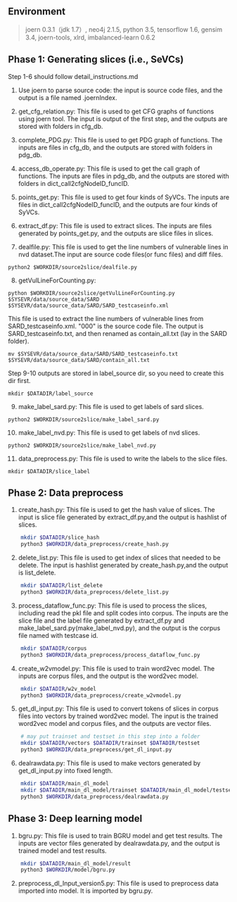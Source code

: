 ## Environment

> joern 0.3.1（jdk 1.7）, neo4j 2.1.5, python 3.5, tensorflow 1.6, gensim 3.4, joern-tools, xlrd, imbalanced-learn 0.6.2

## Phase 1: Generating slices (i.e., SeVCs)

Step 1-6 should follow detail_instructions.md

1. Use joern to parse source code: the input is source code files, and the output is a file named .joernIndex.

2. get_cfg_relation.py: This file is used to get CFG graphs of functions using joern tool. The input is output of the first step, and the outputs are stored with folders in cfg_db. 

3. complete_PDG.py: This file is used to get PDG graph of functions. The inputs are files in cfg_db, and the outputs are stored with folders in pdg_db.

4. access_db_operate.py: This file is used to get the call graph of functions. The inputs are files in pdg_db, and the outputs are stored with folders in dict_call2cfgNodeID_funcID.

5. points_get.py: This file is used to get four kinds of SyVCs. The inputs are files in dict_call2cfgNodeID_funcID, and the outputs are four kinds of SyVCs.

6. extract_df.py: This file is used to extract slices. The inputs are files generated by points_get.py, and the outputs are slice files in slices.

7. dealfile.py: This file is used to get the line numbers of vulnerable lines in nvd dataset.The input are source code files(or func files) and diff files.

`` python2 $WORKDIR/source2slice/dealfile.py ``

8. getVulLineForCounting.py: 

`` python $WORKDIR/source2slice/getVulLineForCounting.py $SYSEVR/data/source_data/SARD $SYSEVR/data/source_data/SARD/SARD_testcaseinfo.xml ``

This file is used to extract the line numbers of vulnerable lines from SARD_testcaseinfo.xml. 
"000" is the source code file. The output is SARD_testcaseinfo.txt, and then renamed as contain_all.txt (lay in the SARD folder).

`` mv $SYSEVR/data/source_data/SARD/SARD_testcaseinfo.txt $SYSEVR/data/source_data/SARD/contain_all.txt ``


Step 9-10 outputs are stored in label_source dir, so you need to create this dir first.

`` mkdir $DATADIR/label_source ``

9. make_label_sard.py: This file is used to get labels of sard slices.

`` python2 $WORKDIR/source2slice/make_label_sard.py ``

10. make_label_nvd.py: This file is used to get labels of nvd slices.

`` python2 $WORKDIR/source2slice/make_label_nvd.py ``

11. data_preprocess.py: This file is used to write the labels to the slice files.

`` mkdir $DATADIR/slice_label ``


## Phase 2: Data preprocess

1. create_hash.py: This file is used to get the hash value of slices. The input is slice file generated by extract_df.py,and the output is hashlist of slices.

```bash 
    mkdir $DATADIR/slice_hash 
    python3 $WORKDIR/data_preprocess/create_hash.py
```

2. delete_list.py: This file is used to get index of slices that needed to be delete.  The input is hashlist generated by create_hash.py,and the output is list_delete.

```bash 
    mkdir $DATADIR/list_delete 
    python3 $WORKDIR/data_preprocess/delete_list.py
```

3. process_dataflow_func.py: This file is used to process the slices, including read the pkl file and split codes into corpus. The inputs are the slice file and the label file generated by extract_df.py and make_label_sard.py(make_label_nvd.py), and the output is the corpus file named with testcase id.

```bash 
    mkdir $DATADIR/corpus 
    python3 $WORKDIR/data_preprocess/process_dataflow_func.py
```

4. create_w2vmodel.py: This file is used to train word2vec model. The inputs are corpus files, and the output is the word2vec model.

```bash 
    mkdir $DATADIR/w2v_model
    python3 $WORKDIR/data_preprocess/create_w2vmodel.py
```

5. get_dl_input.py: This file is used to convert tokens of slices in corpus files into vectors by trained word2vec model. The input is the trained word2vec model and corpus files, and the outputs are vector files.

```bash
    # may put trainset and testset in this step into a folder 
    mkdir $DATADIR/vectors $DATADIR/trainset $DATADIR/testset 
    python3 $WORKDIR/data_preprocess/get_dl_input.py
```

6. dealrawdata.py: This file is used to make vectors generated by get_dl_input.py into fixed length. 

```bash 
    mkdir $DATADIR/main_dl_model 
    mkdir $DATADIR/main_dl_model/trainset $DATADIR/main_dl_model/testset 
    python3 $WORKDIR/data_preprocess/dealrawdata.py
```


## Phase 3: Deep learning model

1. bgru.py: This file is used to train BGRU model and get test results. The inputs are vector files generated by dealrawdata.py, and the output is trained model and test results.

```bash 
    mkdir $DATADIR/main_dl_model/result
    python3 $WORKDIR/model/bgru.py
```

2. preprocess_dl_Input_version5.py: This file is used to preprocess data imported into model. It is imported by bgru.py.
